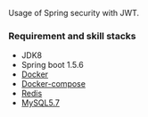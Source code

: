 Usage of Spring security with JWT.


### Requirement and skill stacks

- JDK8
- Spring boot 1.5.6
- [Docker](https://www.docker.com/)
- [Docker-compose](https://docs.docker.com/compose/gettingstarted/)
- [Redis](https://redis.io/)
- [MySQL5.7]()